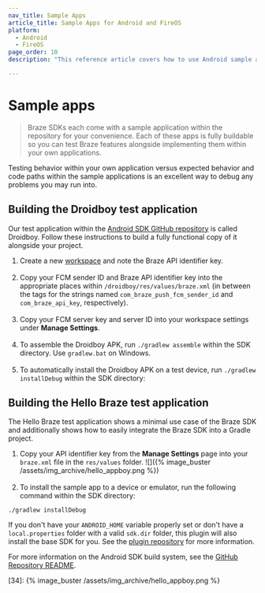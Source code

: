 ```yaml
---
nav_title: Sample Apps
article_title: Sample Apps for Android and FireOS
platform: 
  - Android
  - FireOS
page_order: 10
description: "This reference article covers how to use Android sample apps."

---
```


# Sample apps

> Braze SDKs each come with a sample application within the repository for your convenience. Each of these apps is fully buildable so you can test Braze features alongside implementing them within your own applications. 

Testing behavior within your own application versus expected behavior and code paths within the sample applications is an excellent way to debug any problems you may run into.

## Building the Droidboy test application
Our test application within the [Android SDK GitHub repository](https://github.com/braze-inc/braze-android-sdk "Braze Android GitHub Repository") is called Droidboy. Follow these instructions to build a fully functional copy of it alongside your project.

1. Create a new [workspace]({{site.baseurl}}/developer_guide/platform_wide/app_group_configuration/#app-group-configuration) and note the Braze API identifier key.<br><br>
2. Copy your FCM sender ID and Braze API identifier key into the appropriate places within `/droidboy/res/values/braze.xml` (in between the tags for the strings named `com_braze_push_fcm_sender_id` and `com_braze_api_key`, respectively).<br><br>
3. Copy your FCM server key and server ID into your workspace settings under **Manage Settings**.<br><br>
4. To assemble the Droidboy APK, run `./gradlew assemble` within the SDK directory. Use `gradlew.bat` on Windows.<br><br>
5. To automatically install the Droidboy APK on a test device, run `./gradlew installDebug` within the SDK directory:

## Building the Hello Braze test application
The Hello Braze test application shows a minimal use case of the Braze SDK and additionally shows how to easily integrate the Braze SDK into a Gradle project.

1. Copy your API identifier key from the **Manage Settings** page into your `braze.xml` file in the `res/values` folder.
![]({% image_buster /assets/img_archive/hello_appboy.png %})<br><br>
2. To install the sample app to a device or emulator, run the following command within the SDK directory:
```
./gradlew installDebug
```
If you don't have your `ANDROID_HOME` variable properly set or don't have a `local.properties` folder with a valid `sdk.dir` folder, this plugin will also install the base SDK for you. See the [plugin repository](https://github.com/JakeWharton/sdk-manager-plugin) for more information.

For more information on the Android SDK build system, see the [GitHub Repository README](https://github.com/braze-inc/braze-android-sdk/blob/master/README.md).

[25]: {{site.baseurl}}/developer_guide/platform_wide/app_group_configuration/#app-group-configuration
[26]: https://github.com/braze-inc/braze-android-sdk/blob/master/README.md
[27]: https://github.com/JakeWharton/sdk-manager-plugin
[3]: https://github.com/braze-inc/braze-android-sdk "Braze Android GitHub Repository"
[34]: {% image_buster /assets/img_archive/hello_appboy.png %}
